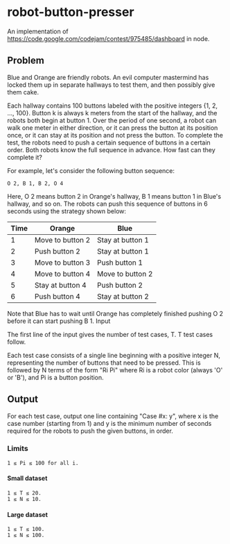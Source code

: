 # robot-button-presser
An implementation of https://code.google.com/codejam/contest/975485/dashboard in node.

## Problem

Blue and Orange are friendly robots. An evil computer mastermind has locked them up in separate hallways to test them, and then possibly give them cake.

Each hallway contains 100 buttons labeled with the positive integers {1, 2, ..., 100}. Button k is always k meters from the start of the hallway, and the robots both begin at button 1. Over the period of one second, a robot can walk one meter in either direction, or it can press the button at its position once, or it can stay at its position and not press the button. To complete the test, the robots need to push a certain sequence of buttons in a certain order. Both robots know the full sequence in advance. How fast can they complete it?

For example, let's consider the following button sequence:

    O 2, B 1, B 2, O 4

Here, O 2 means button 2 in Orange's hallway, B 1 means button 1 in Blue's hallway, and so on. The robots can push this sequence of buttons in 6 seconds using the strategy shown below:

Time | Orange           | Blue
-----|------------------|-----------------
  1  | Move to button 2 | Stay at button 1
  2  | Push button 2    | Stay at button 1
  3  | Move to button 3 | Push button 1
  4  | Move to button 4 | Move to button 2
  5  | Stay at button 4 | Push button 2
  6  | Push button 4    | Stay at button 2

Note that Blue has to wait until Orange has completely finished pushing O 2 before it can start pushing B 1.
Input

The first line of the input gives the number of test cases, T. T test cases follow.

Each test case consists of a single line beginning with a positive integer N, representing the number of buttons that need to be pressed. This is followed by N terms of the form "Ri Pi" where Ri is a robot color (always 'O' or 'B'), and Pi is a button position.

## Output

For each test case, output one line containing "Case #x: y", where x is the case number (starting from 1) and y is the minimum number of seconds required for the robots to push the given buttons, in order.

### Limits

    1 ≤ Pi ≤ 100 for all i.

#### Small dataset

    1 ≤ T ≤ 20.
    1 ≤ N ≤ 10.

#### Large dataset

    1 ≤ T ≤ 100.
    1 ≤ N ≤ 100.

